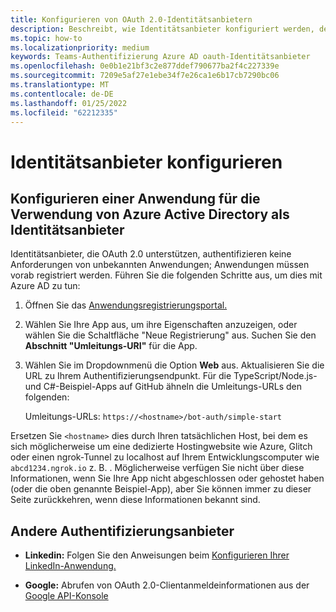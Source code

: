 ```yaml
---
title: Konfigurieren von OAuth 2.0-Identitätsanbietern
description: Beschreibt, wie Identitätsanbieter konfiguriert werden, deren Schwerpunkt auf Azure AD
ms.topic: how-to
ms.localizationpriority: medium
keywords: Teams-Authentifizierung Azure AD oauth-Identitätsanbieter
ms.openlocfilehash: 0e0b1e21bf3c2e877ddef790677ba2f4c227339e
ms.sourcegitcommit: 7209e5af27e1ebe34f7e26ca1e6b17cb7290bc06
ms.translationtype: MT
ms.contentlocale: de-DE
ms.lasthandoff: 01/25/2022
ms.locfileid: "62212335"
---
```

# <a name="configure-identity-providers"></a>Identitätsanbieter konfigurieren

## <a name="configuring-an-application-to-use-azure-active-directory-as-an-identity-provider"></a>Konfigurieren einer Anwendung für die Verwendung von Azure Active Directory als Identitätsanbieter

Identitätsanbieter, die OAuth 2.0 unterstützen, authentifizieren keine Anforderungen von unbekannten Anwendungen; Anwendungen müssen vorab registriert werden. Führen Sie die folgenden Schritte aus, um dies mit Azure AD zu tun:

1. Öffnen Sie das [Anwendungsregistrierungsportal.](https://ms.portal.azure.com/#blade/Microsoft_AAD_RegisteredApps/ApplicationsListBlade)

2. Wählen Sie Ihre App aus, um ihre Eigenschaften anzuzeigen, oder wählen Sie die Schaltfläche "Neue Registrierung" aus. Suchen Sie den **Abschnitt "Umleitungs-URI"** für die App.

3. Wählen Sie im Dropdownmenü die Option **Web** aus. Aktualisieren Sie die URL zu Ihrem Authentifizierungsendpunkt. Für die TypeScript/Node.js- und C#-Beispiel-Apps auf GitHub ähneln die Umleitungs-URLs den folgenden:

    Umleitungs-URLs: `https://<hostname>/bot-auth/simple-start`

Ersetzen Sie `<hostname>` dies durch Ihren tatsächlichen Host, bei dem es sich möglicherweise um eine dedizierte Hostingwebsite wie Azure, Glitch oder einen ngrok-Tunnel zu localhost auf Ihrem Entwicklungscomputer wie `abcd1234.ngrok.io` z. B. . Möglicherweise verfügen Sie nicht über diese Informationen, wenn Sie Ihre App nicht abgeschlossen oder gehostet haben (oder die oben genannte Beispiel-App), aber Sie können immer zu dieser Seite zurückkehren, wenn diese Informationen bekannt sind.

## <a name="other-authentication-providers"></a>Andere Authentifizierungsanbieter

* **Linkedin:** Folgen Sie den Anweisungen beim [Konfigurieren Ihrer LinkedIn-Anwendung.](/linkedin/talent/apply-with-linkedin)

* **Google:** Abrufen von OAuth 2.0-Clientanmeldeinformationen aus der [Google API-Konsole](https://console.developers.google.com/)

